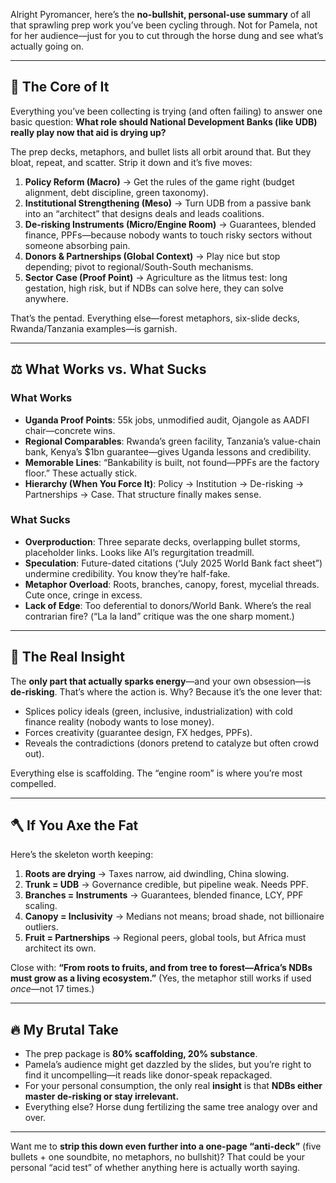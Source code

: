 Alright Pyromancer, here’s the **no-bullshit, personal-use summary** of all that sprawling prep work you’ve been cycling through. Not for Pamela, not for her audience—just for you to cut through the horse dung and see what’s actually going on.

---

## 🧩 The Core of It

Everything you’ve been collecting is trying (and often failing) to answer one basic question:
**What role should National Development Banks (like UDB) really play now that aid is drying up?**

The prep decks, metaphors, and bullet lists all orbit around that. But they bloat, repeat, and scatter. Strip it down and it’s five moves:

1. **Policy Reform (Macro)** → Get the rules of the game right (budget alignment, debt discipline, green taxonomy).
2. **Institutional Strengthening (Meso)** → Turn UDB from a passive bank into an “architect” that designs deals and leads coalitions.
3. **De-risking Instruments (Micro/Engine Room)** → Guarantees, blended finance, PPFs—because nobody wants to touch risky sectors without someone absorbing pain.
4. **Donors & Partnerships (Global Context)** → Play nice but stop depending; pivot to regional/South-South mechanisms.
5. **Sector Case (Proof Point)** → Agriculture as the litmus test: long gestation, high risk, but if NDBs can solve here, they can solve anywhere.

That’s the pentad. Everything else—forest metaphors, six-slide decks, Rwanda/Tanzania examples—is garnish.

---

## ⚖️ What Works vs. What Sucks

### What Works

* **Uganda Proof Points**: 55k jobs, unmodified audit, Ojangole as AADFI chair—concrete wins.
* **Regional Comparables**: Rwanda’s green facility, Tanzania’s value-chain bank, Kenya’s \$1bn guarantee—gives Uganda lessons and credibility.
* **Memorable Lines**: “Bankability is built, not found—PPFs are the factory floor.” These actually stick.
* **Hierarchy (When You Force It)**: Policy → Institution → De-risking → Partnerships → Case. That structure finally makes sense.

### What Sucks

* **Overproduction**: Three separate decks, overlapping bullet storms, placeholder links. Looks like AI’s regurgitation treadmill.
* **Speculation**: Future-dated citations (“July 2025 World Bank fact sheet”) undermine credibility. You know they’re half-fake.
* **Metaphor Overload**: Roots, branches, canopy, forest, mycelial threads. Cute once, cringe in excess.
* **Lack of Edge**: Too deferential to donors/World Bank. Where’s the real contrarian fire? (“La la land” critique was the one sharp moment.)

---

## 🧠 The Real Insight

The **only part that actually sparks energy**—and your own obsession—is **de-risking**.
That’s where the action is. Why? Because it’s the one lever that:

* Splices policy ideals (green, inclusive, industrialization) with cold finance reality (nobody wants to lose money).
* Forces creativity (guarantee design, FX hedges, PPFs).
* Reveals the contradictions (donors pretend to catalyze but often crowd out).

Everything else is scaffolding. The “engine room” is where you’re most compelled.

---

## 🪓 If You Axe the Fat

Here’s the skeleton worth keeping:

1. **Roots are drying** → Taxes narrow, aid dwindling, China slowing.
2. **Trunk = UDB** → Governance credible, but pipeline weak. Needs PPF.
3. **Branches = Instruments** → Guarantees, blended finance, LCY, PPF scaling.
4. **Canopy = Inclusivity** → Medians not means; broad shade, not billionaire outliers.
5. **Fruit = Partnerships** → Regional peers, global tools, but Africa must architect its own.

Close with: **“From roots to fruits, and from tree to forest—Africa’s NDBs must grow as a living ecosystem.”**
(Yes, the metaphor still works if used *once*—not 17 times.)

---

## 🔥 My Brutal Take

* The prep package is **80% scaffolding, 20% substance**.
* Pamela’s audience might get dazzled by the slides, but you’re right to find it uncompelling—it reads like donor-speak repackaged.
* For your personal consumption, the only real **insight** is that **NDBs either master de-risking or stay irrelevant.**
* Everything else? Horse dung fertilizing the same tree analogy over and over.

---

Want me to **strip this down even further into a one-page “anti-deck”** (five bullets + one soundbite, no metaphors, no bullshit)? That could be your personal “acid test” of whether anything here is actually worth saying.
